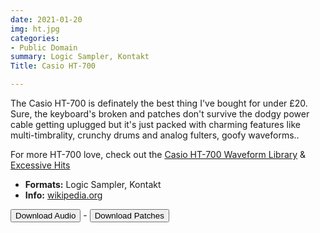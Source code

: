 ```yaml
---
date: 2021-01-20
img: ht.jpg
categories:
- Public Domain
summary: Logic Sampler, Kontakt
Title: Casio HT-700

---
```



The Casio HT-700 is definately the best thing I've bought for under £20. Sure, the keyboard's broken and patches don't survive the dodgy power cable getting uplugged but it's just packed with charming features like multi-timbrality, crunchy drums and analog fulters, goofy waveforms.. 


For more HT-700 love, check out the [Casio HT-700 Waveform Library](https://www.modularsamples.com/samples/product/waveformlibrary/) & [Excessive Hits](https://www.modularsamples.com/samples/product/excessive-hits/)

-   **Formats:** Logic Sampler, Kontakt
-    **Info:** [wikipedia.org](https://en.wikipedia.org/wiki/Casio_SD_Synthesizers/)



<div class="buttons"> <a href="https://www.dropbox.com/sh/20xw7luvwx69qx8/AAD2wjeDgoLfLh1sHXGxSiWza?dl=0"> <button>Download Audio</button></a> - <a href="https://github.com/publicsamples/Casio-HT-700"> <button>Download Patches</button></a></div>